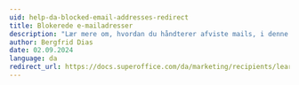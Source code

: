 ```yaml
---
uid: help-da-blocked-email-addresses-redirect
title: Blokerede e-mailadresser
description: "Lær mere om, hvordan du håndterer afviste mails, i denne vejledning."
author: Bergfrid Dias
date: 02.09.2024
language: da
redirect_url: https://docs.superoffice.com/da/marketing/recipients/learn/manage-bounces.html
---
```

